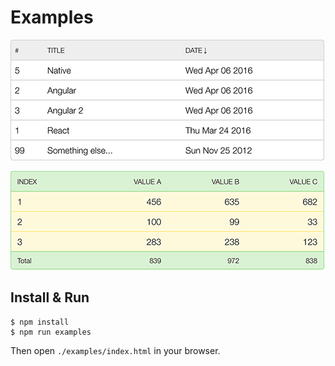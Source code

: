 # Examples

![Table Component](./screenshots/1.png)

![Table Component](./screenshots/2.png)

## Install & Run

```
$ npm install
$ npm run examples
```

Then open `./examples/index.html` in your browser.
